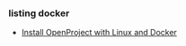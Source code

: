 ### listing docker
- [Install OpenProject with Linux and Docker ](https://thenewstack.io/install-openproject-with-linux-and-docker/)